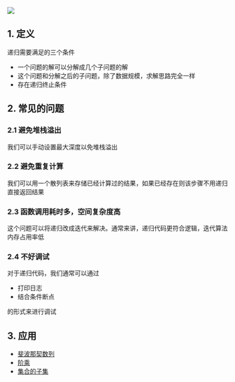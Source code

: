 ![](https://static001.geekbang.org/resource/image/e1/f4/e15d9f05aadeb469258016d0901a38f4.jpg)

## 1. 定义

递归需要满足的三个条件

* 一个问题的解可以分解成几个子问题的解
* 这个问题和分解之后的子问题，除了数据规模，求解思路完全一样
* 存在递归终止条件

## 2. 常见的问题

### 2.1 避免堆栈溢出

我们可以手动设置最大深度以免堆栈溢出

### 2.2 避免重复计算

我们可以用一个散列表来存储已经计算过的结果，如果已经存在则该步骤不用递归直接返回结果

### 2.3 函数调用耗时多，空间复杂度高

这个问题可以将递归改成迭代来解决。通常来讲，递归代码更符合逻辑，迭代算法内存占用率低

### 2.4 不好调试

对于递归代码，我们通常可以通过

* 打印日志
* 结合条件断点

的形式来进行调试

## 3. 应用

* [斐波那契数列](https://github.com/luvsunlight/algorithm/tree/master/%E9%80%92%E5%BD%92)
* [阶乘](https://github.com/luvsunlight/algorithm/tree/master/%E9%80%92%E5%BD%92)
* [集合的子集](https://github.com/luvsunlight/algorithm/tree/master/%E9%80%92%E5%BD%92)